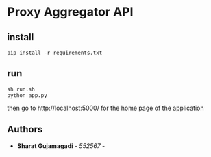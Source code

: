 # Proxy Aggregator API


## install

```
pip install -r requirements.txt
```

## run
```
sh run.sh  
python app.py

```

then go to http://localhost:5000/ for the home page of the application

## Authors

* **Sharat Gujamagadi** - *552567* - 
